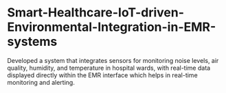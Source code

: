 # Smart-Healthcare-IoT-driven-Environmental-Integration-in-EMR-systems
Developed a system that integrates sensors for monitoring noise levels, air quality, humidity, and temperature in hospital wards, with real-time data displayed directly within the EMR interface which helps in real-time monitoring and alerting.
